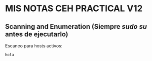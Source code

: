 # MIS NOTAS CEH PRACTICAL V12

## Scanning and Enumeration (Siempre *sudo su* antes de ejecutarlo)

Escaneo para hosts activos: 
```
hola 
```
